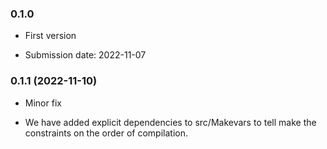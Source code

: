 ### 0.1.0 

* First version

* Submission date: 	2022-11-07
 
### 0.1.1 (2022-11-10)

* Minor fix

* We have added explicit dependencies to src/Makevars 
	to tell make the constraints on the order of compilation.	
